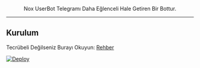 <p align="center">
    Nox UserBot Telegramı Daha Eğlenceli Hale Getiren Bir Bottur.
</p>

----

## Kurulum
Tecrübeli Değilseniz Burayı Okuyun: [Rehber](https://github.com/Noxusizm/bysenseix/wiki/Kurulum/)

[![Deploy](https://www.herokucdn.com/deploy/button.svg)](https://heroku.com/deploy?template=https://github.com/bysenseix/NoxUserBot)
